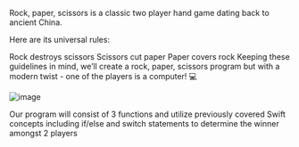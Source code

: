 Rock, paper, scissors is a classic two player hand game dating back to ancient China.

Here are its universal rules:

Rock destroys scissors
Scissors cut paper
Paper covers rock
Keeping these guidelines in mind, we’ll create a rock, paper, scissors program but with a modern twist - one of the players is a computer! 💻

![image](https://github.com/hebaomar94/Rock-Paper-Scissors/assets/97067717/b3173862-2d22-4c77-9002-fb98eba71f9b)

Our program will consist of 3 functions and utilize previously covered Swift concepts including if/else and switch statements to determine the winner amongst 2 players
